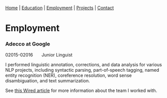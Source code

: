 [Home](index.md) | [Education](education.md) | [Employment](employment.md) | [Projects](projects.md) | [Contact](contact.md)

# Employment

### Adecco at Google

02015-02016 &nbsp;&nbsp;&nbsp;&nbsp;&nbsp; Junior Linguist

I performed linguistic annotation, corrections, and data analysis for various NLP projects, including syntactic parsing, part-of-speech tagging, named entity recognition (NER), coreference resolution, word sense disambiguation, and text summarization.

See [this Wired article](https://www.wired.com/2016/11/googles-search-engine-can-now-answer-questions-human-help/) for more information about the team I worked with.
